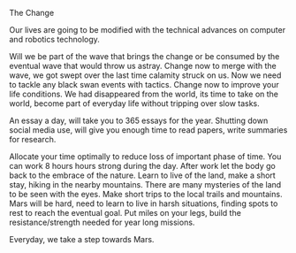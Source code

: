 The Change

Our lives are going to be modified with the technical advances on computer and robotics technology.

Will we be part of the wave that brings the change or be consumed by the eventual wave that would throw us astray. Change now to merge with the wave, we got swept over the last time calamity struck on us. Now we need to tackle any black swan events with tactics. Change now to improve your life conditions. We had disappeared from the world, its time to take on the world, become part of everyday life without tripping over slow tasks.

An essay a day, will take you to 365 essays for the year.
Shutting down social media use, will give you enough time to read papers, write summaries for research.

Allocate your time optimally to reduce loss of important phase of time. You can work 8 hours hours strong during the day.
After work let the body go back to the embrace of the nature. 
Learn to live of the land, make a short stay, hiking in the nearby mountains. 
There are many mysteries of the land to be seen with the eyes. 
Make short trips to the local trails and mountains. Mars will be hard, need to learn to live in harsh situations, finding spots to rest to reach the eventual goal. Put miles on your legs, build the resistance/strength needed for year long missions. 

Everyday, we take a step towards Mars.